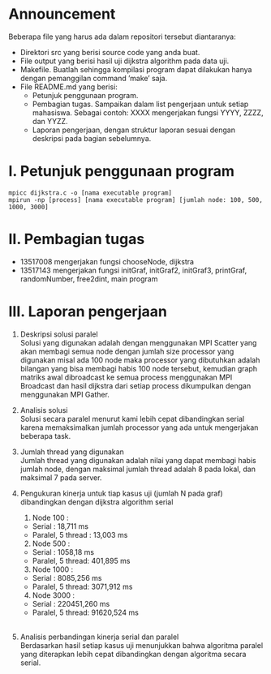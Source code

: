 # Announcement

Beberapa file yang harus ada dalam repositori tersebut diantaranya:
* Direktori src yang berisi source code yang anda buat.
* File output yang berisi hasil uji dijkstra algorithm pada data uji.
* Makefile. Buatlah sehingga kompilasi program dapat dilakukan hanya dengan pemanggilan command ’make’ saja.
* File README.md yang berisi:
    * Petunjuk penggunaan program.
    * Pembagian tugas. Sampaikan dalam list pengerjaan untuk setiap mahasiswa. Sebagai contoh: XXXX mengerjakan fungsi YYYY, ZZZZ, dan YYZZ.
    * Laporan pengerjaan, dengan struktur laporan sesuai dengan deskripsi pada bagian sebelumnya.


# I. Petunjuk penggunaan program
    mpicc dijkstra.c -o [nama executable program]
    mpirun -np [process] [nama executable program] [jumlah node: 100, 500, 1000, 3000]

# II. Pembagian tugas
*  13517008 mengerjakan fungsi chooseNode, dijkstra
*  13517143 mengerjakan fungsi initGraf, initGraf2, initGraf3, printGraf, randomNumber, free2dint, main program

# III. Laporan pengerjaan
1.  Deskripsi solusi paralel<br/>
    Solusi yang digunakan adalah dengan menggunakan MPI Scatter yang akan membagi semua node dengan jumlah size processor yang digunakan misal ada 100 
    node maka processor yang dibutuhkan adalah bilangan yang bisa membagi habis 100 node tersebut, kemudian graph matriks awal dibroadcast ke semua process menggunakan MPI Broadcast dan hasil dijkstra dari setiap process dikumpulkan dengan menggunakan MPI Gather.

2.  Analisis solusi<br/>
    Solusi secara paralel menurut kami lebih cepat dibandingkan serial karena memaksimalkan jumlah processor yang ada untuk mengerjakan beberapa task.

3.  Jumlah thread yang digunakan<br/> 
    Jumlah thread yang digunakan adalah nilai yang dapat membagi habis jumlah node, dengan maksimal jumlah thread adalah 8 pada lokal, dan maksimal
    7 pada server.

4.  Pengukuran kinerja untuk tiap kasus uji (jumlah N pada graf) dibandingkan dengan dijkstra algorithm serial<br/>
    1. Node 100 :
     *  Serial : 18,711 ms
     *  Paralel, 5 thread : 13,003 ms
    2. Node 500 :
     *  Serial : 1058,18 ms
     *  Paralel, 5 thread: 401,895 ms
    3. Node 1000 :
     *  Serial : 8085,256 ms
     *  Paralel, 5 thread:  3071,912 ms
    4. Node 3000 :
     *  Serial : 220451,260 ms
     *  Paralel, 5 thread: 91620,524 ms
    <br/>
5.  Analisis perbandingan kinerja serial dan paralel<br/>
    Berdasarkan hasil setiap kasus uji menunjukkan bahwa algoritma paralel yang diterapkan lebih cepat dibandingkan dengan algoritma secara serial.

